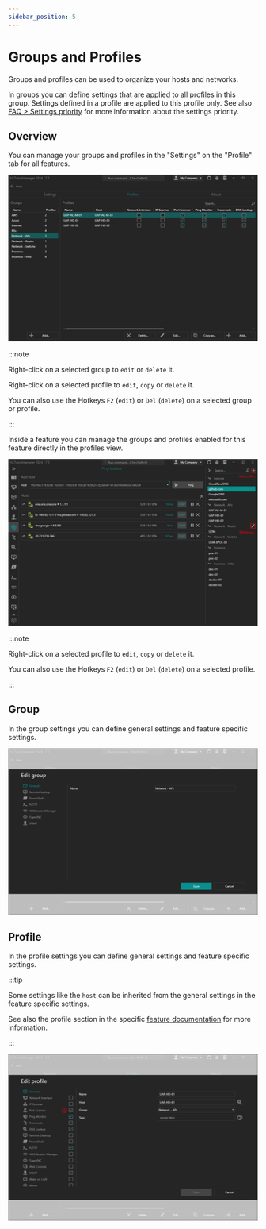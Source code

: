 ```yaml
---
sidebar_position: 5
---
```


# Groups and Profiles

Groups and profiles can be used to organize your hosts and networks.

In groups you can define settings that are applied to all profiles in this group. Settings defined in a profile are applied to this profile only. See also [FAQ > Settings priority](/docs/faq/settings-priority) for more information about the settings priority.

## Overview

You can manage your groups and profiles in the "Settings" on the "Profile" tab for all features.

![Profiles - Overview](./img/profiles--overview.png)

:::note

Right-click on a selected group to `edit` or `delete` it.

Right-click on a selected profile to `edit`, `copy` or `delete` it.

You can also use the Hotkeys `F2` (`edit`) or `Del` (`delete`) on a selected group or profile.

:::

Inside a feature you can manage the groups and profiles enabled for this feature directly in the profiles view.

![Profiles - Feature overview](./img/profiles--overview-feature.png)

:::note

Right-click on a selected profile to `edit`, `copy` or `delete` it.

You can also use the Hotkeys `F2` (`edit`) or `Del` (`delete`) on a selected profile.

:::

## Group

In the group settings you can define general settings and feature specific settings.

![Profiles - Group settings](./img/profiles--group-settings.png)

## Profile

In the profile settings you can define general settings and feature specific settings.

:::tip

Some settings like the `host` can be inherited from the general settings in the feature specific settings.

See also the profile section in the specific [feature documentation](./application/) for more information.

:::

![Profiles - Profile settings](./img/profiles--profile-settings.png)
